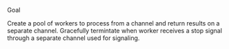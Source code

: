 Goal

Create a pool of workers to process from a channel and return results on a separate channel.
Gracefully termintate when worker receives a stop signal through a separate channel used for signaling.